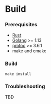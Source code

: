 # Build

### Prerequisites

* [Rust](https://www.rust-lang.org/tools/install)
* [Golang](https://golang.org/doc/install) &gt;= 1.13
* [protoc](http://google.github.io/proto-lens/installing-protoc.html) &gt;= 3.6.1
* make and cmake

### Build

```text
make install
```

### Troubleshooting

TBD

